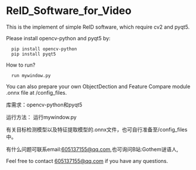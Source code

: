 # ReID_Software_for_Video
This is the implement of simple ReID software, which require cv2 and pyqt5.

Please install opencv-python and pyqt5 by:

      pip install opencv-python
      pip install pyqt5


How to run?

      run mywindow.py 


You can also prepare your own ObjectDection and Feature Compare module .onnx file at /config_files.





库需求：opencv-python和pyqt5


运行方法： 运行mywindow.py


有关目标检测模型以及特征提取模型的.onnx文件，也可自行准备至/config_files中。


有什么问题可联系email:605137155@qq.com,也可询问B站:Gothem谜语人,


Feel free to contact 605137155@qq.com if you have any questions.
